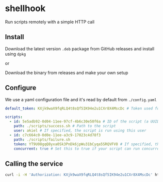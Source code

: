 # shellhook

Run scripts remotely with a simple HTTP call

## Install
Download the latest version `.deb` package from GitHub releases and install using `dpkg`

or

Download the binary from releases and make your own setup

## Configure
We use a yaml configuration file and it's read by default from `./config.yaml`

```yaml
default_token: KXjk9waX9fqRLQ4t8sQf5IK94e2u1CXr8X4MscDc # Token used for all scripts that don't specify one

scripts:
  - id: 5e5adb92-0d04-11ee-97cf-4b6c30e50f6a # ID of the script (a UUID)
    path: ./scripts/success.sh # Path to the script
    user: akiel # If specified, the script is run using this user
  - id: c7c664c0-0d0e-11ee-a3c9-17023c4d78f3
    path: ./scripts/failure.sh
    token: YT9U08gqQ8yxa0Sk3PnDk6jpWu31bCyqa5SRQVFV8 # If specified, this token is used for authorization instead of the default one
    concurrent: true # Set this to true if your script can run concurrently (default: false)
```

## Calling the service

```bash
curl -i -H 'Authorization: KXjk9waX9fqRLQ4t8sQf5IK94e2u1CXr8X4MscDc' https://myserver.example.com/hook?script=5e5adb92-0d04-11ee-97cf-4b6c30e50f6a
```